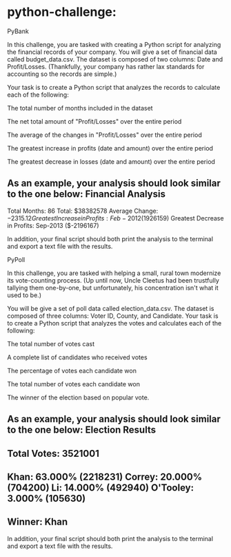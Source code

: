 # python-challenge:

PyBank

In this challenge, you are tasked with creating a Python script for analyzing the financial records of your company. You will give a set of financial data called budget_data.csv. The dataset is composed of two columns: Date and Profit/Losses. (Thankfully, your company has rather lax standards for accounting so the records are simple.)

Your task is to create a Python script that analyzes the records to calculate each of the following:

The total number of months included in the dataset

The net total amount of "Profit/Losses" over the entire period

The average of the changes in "Profit/Losses" over the entire period

The greatest increase in profits (date and amount) over the entire period

The greatest decrease in losses (date and amount) over the entire period

As an example, your analysis should look similar to the one below:
Financial Analysis
----------------------------
Total Months: 86
Total: $38382578
Average  Change: $-2315.12
Greatest Increase in Profits: Feb-2012 ($1926159)
Greatest Decrease in Profits: Sep-2013 ($-2196167)

In addition, your final script should both print the analysis to the terminal and export a text file with the results.


PyPoll

In this challenge, you are tasked with helping a small, rural town modernize its vote-counting process. (Up until now, Uncle Cleetus had been trustfully tallying them one-by-one, but unfortunately, his concentration isn't what it used to be.)

You will be give a set of poll data called election_data.csv. The dataset is composed of three columns: Voter ID, County, and Candidate. Your task is to create a Python script that analyzes the votes and calculates each of the following:

The total number of votes cast

A complete list of candidates who received votes

The percentage of votes each candidate won

The total number of votes each candidate won

The winner of the election based on popular vote.

As an example, your analysis should look similar to the one below:
Election Results
-------------------------
Total Votes: 3521001
-------------------------
Khan: 63.000% (2218231)
Correy: 20.000% (704200)
Li: 14.000% (492940)
O'Tooley: 3.000% (105630)
-------------------------
Winner: Khan
-------------------------

In addition, your final script should both print the analysis to the terminal and export a text file with the results.
 
